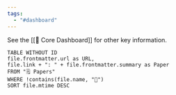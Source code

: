 ```yaml
---
tags:
  - "#dashboard"
---
```

See the [[🦅 Core Dashboard]] for other key information.

```dataview
TABLE WITHOUT ID
file.frontmatter.url as URL,
file.link + ": " + file.frontmatter.summary as Paper
FROM "🗒️ Papers"
WHERE !contains(file.name, "🦅")
SORT file.mtime DESC
```
